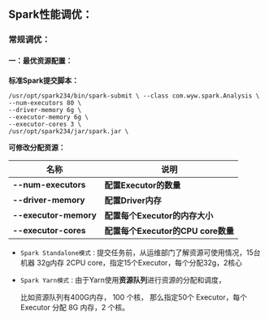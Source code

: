 ## Spark性能调优：

### 常规调优：

#### 一：最优资源配置：

**标准Spark提交脚本：**

```shell
/usr/opt/spark234/bin/spark-submit \ --class com.wyw.spark.Analysis \ 
--num-executors 80 \ 
--driver-memory 6g \ 
--executor-memory 6g \
--executor-cores 3 \ 
/usr/opt/spark234/jar/spark.jar \
```

**可修改分配资源：**

| **名称**              | **说明**                           |
| --------------------- | ---------------------------------- |
| **--num-executors**   | **配置Executor的数量**             |
| **--driver-memory**   | **配置Driver内存**                 |
| **--executor-memory** | **配置每个Executor的内存大小**     |
| **--executor-cores**  | **配置每个Executor的CPU core数量** |

- `Spark Standalone模式：`提交任务前，从运维部门了解资源可使用情况，15台机器 32g内存 2CPU core，指定15个Executor，每个分配32g，2核心

- `Spark Yarn模式：`由于Yarn使用**资源队列**进行资源的分配和调度，

  比如资源队列有400G内存， 100 个核， 那么指定50个 Executor，每个Executor 分配 8G 内存，2 个核。                  